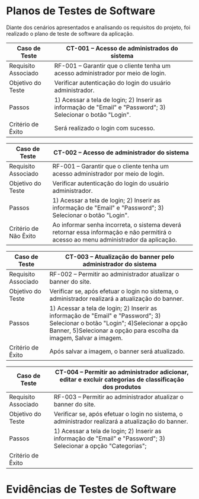 # Planos de Testes de Software

Diante dos cenários apresentados e analisando os requisitos do projeto, foi realizado o plano de teste de software da aplicação.

|  Caso de Teste         |	CT-001 – Acesso de administrados do sistema         |
|------------------------|------------------------------------------------------------------------------------------------------------------------------------|
Requisito Associado      |	RF-001 – Garantir que o cliente tenha um acesso administrador por meio de login.                                                   |
Objetivo do Teste	       |Verificar autenticação do login do usuário administrador.                                                                           |
Passos	|1) Acessar a tela de login; 2) Inserir as informação de "Email" e "Password"; 3) Selecionar o botão "Login".                                          |
Critério de Êxito	       | Será realizado o login com sucesso.                                                                                                |

|  Caso de Teste         |	CT-002 – Acesso de administrador do sistema         |
|------------------------|--------------------------------------------------|
Requisito Associado      |	RF-001 – Garantir que o cliente tenha um acesso administrador por meio de login.|
Objetivo do Teste       	|Verificar autenticação do login do usuário administrador.|
Passos	                  |1) Acessar a tela de login; 2) Inserir as informação de "Email" e "Password"; 3) Selecionar o botão "Login".|
Critério de Não Êxito   	| Ao informar senha incorreta, o sistema deverá retornar essa informação e não permitirá o acesso ao menu administrador da aplicação. |

|  Caso de Teste         |	CT-003 – Atualização do banner pelo administrador do sistema         |
|------------------------|--------------------------------------------------|
Requisito Associado      |	RF-002 – Permitir ao administrador atualizar o banner do site.|
Objetivo do Teste       	|Verificar se, após efetuar o login no sistema, o administrador realizará a atualização do banner.|
Passos	                  |1) Acessar a tela de login; 2) Inserir as informação de "Email" e "Password"; 3) Selecionar o botão "Login"; 4)Selecionar a opção Banner, 5)Selecionar a opção para escolha da imagem, Salvar a imagem.|
Critério de  Êxito   	   | Após salvar a imagem, o banner será atualizado. |

|  Caso de Teste         |	CT-004 – Permitir ao administrador adicionar, editar e excluir categorias de classificação dos produtos         |
|------------------------|--------------------------------------------------|
Requisito Associado      |	RF-003 – Permitir ao administrador atualizar o banner do site.|
Objetivo do Teste       	|Verificar se, após efetuar o login no sistema, o administrador realizará a atualização do banner.|
Passos	                  |1) Acessar a tela de login; 2) Inserir as informação de "Email" e "Password"; 3) Selecionar a opção "Categorias";|
Critério de  Êxito   	   |  |
 
# Evidências de Testes de Software




